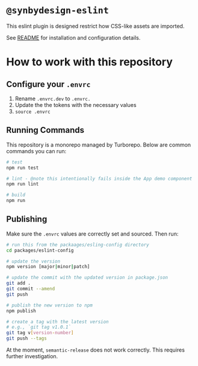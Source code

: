 # `@synbydesign-eslint`

This eslint plugin is designed restrict how CSS-like assets are imported.

See [README](https://github.com/ericmasiello/synbydesign-eslint-plugin/blob/main/packages/eslint-plugin/README.md) for installation and configuration details.

# How to work with this repository

## Configure your `.envrc`

1. Rename `.envrc.dev` to `.envrc.`
2. Update the the tokens with the necessary values
3. `source .envrc`

## Running Commands

This repository is a monorepo managed by Turborepo. Below are common commands you can run:

```bash
# test
npm run test

# lint - @note this intentionally fails inside the App demo component
npm run lint

# build
npm run
```

## Publishing

Make sure the `.envrc` values are correctly set and sourced. Then run:

```bash
# run this from the packaages/esling-config directory
cd packages/eslint-config

# update the version
npm version [major|minor|patch]

# update the commit with the updated version in package.json
git add .
git commit --amend
git push

# publish the new version to npm
npm publish

# create a tag with the latest version
# e.g., `git tag v1.0.1`
git tag v[version-number]
git push --tags
```

At the moment, `semantic-release` does not work correctly. This requires further investigation.
